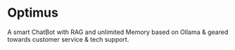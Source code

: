 # Optimus
A smart ChatBot with RAG and unlimited Memory based on Ollama &amp; geared towards customer service &amp; tech support.
